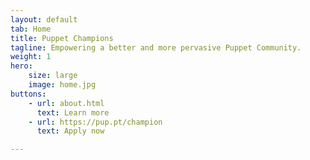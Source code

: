 ```yaml
---
layout: default
tab: Home
title: Puppet Champions
tagline: Empowering a better and more pervasive Puppet Community.
weight: 1
hero:
    size: large
    image: home.jpg
buttons:
    - url: about.html
      text: Learn more
    - url: https://pup.pt/champion
      text: Apply now

---
```

